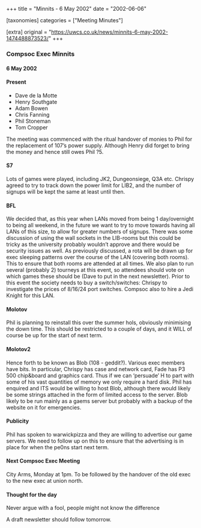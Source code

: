 +++
title = "Minnits - 6 May 2002"
date = "2002-06-06"

[taxonomies]
categories = ["Meeting Minutes"]

[extra]
original = "https://uwcs.co.uk/news/minnits-6-may-2002-1474488873523/"
+++

### Compsoc Exec Minnits

#### 6 May 2002

#### Present

  - Dave de la Motte
  - Henry Southgate
  - Adam Bowen
  - Chris Fanning
  - Phil Stoneman
  - Tom Cropper

The meeting was commenced with the ritual handover of monies to Phil for the replacement of 107’s power supply. Although Henry did forget to bring the money and hence still owes Phil ?5.

#### S7

Lots of games were played, including JK2, Dungeonsiege, Q3A etc. Chrispy agreed to try to track down the power limit for LIB2, and the number of signups will be kept the same at least until then.

#### BFL

We decided that, as this year when LANs moved from being 1 day/overnight to being all weekend, in the future we want to try to move towards having all LANs of this size, to allow for greater numbers of signups. There was some discussion of using the wall sockets in the LIB-rooms but this could be tricky as the university probably wouldn’t approve and there would be security issues as well. As previously discussed, a rota will be drawn up for exec sleeping patterns over the course of the LAN (covering both rooms). This to ensure that both rooms are attended at all times. We also plan to run several (probably 2) tourneys at this event, so attendees should vote on which games these should be (Dave to put in the next newsletter). Prior to this event the society needs to buy a switch/switches: Chrispy to investigate the prices of 8/16/24 port switches. Compsoc also to hire a Jedi Knight for this LAN.

#### Molotov

Phil is planning to reinstall this over the summer hols, obviously minimising the down time. This should be restricted to a couple of days, and it WILL of course be up for the start of next term.

#### Molotov2

Hence forth to be known as Blob (108 - geddit?). Various exec members have bits. In particular, Chrispy has case and network card, Fade has P3 500 chip\&board and graphics card. Thus if we can ‘persuade’ H to part with some of his vast quantities of memory we only require a hard disk. Phil has enquired and ITS would be willing to host Blob, although there would likely be some strings attached in the form of limited access to the server. Blob likely to be run mainly as a gaems server but probably with a backup of the website on it for emergencies.

#### Publicity

Phil has spoken to warwickpizza and they are willing to advertise our game servers. We need to follow up on this to ensure that the advertising is in place for when the pe0ns start next term.

#### Next Compsoc Exec Meeting

City Arms, Monday at 1pm. To be followed by the handover of the old exec to the new exec at union north.

#### Thought for the day

Never argue with a fool, people might not know the difference

A draft newsletter should follow tomorrow.
